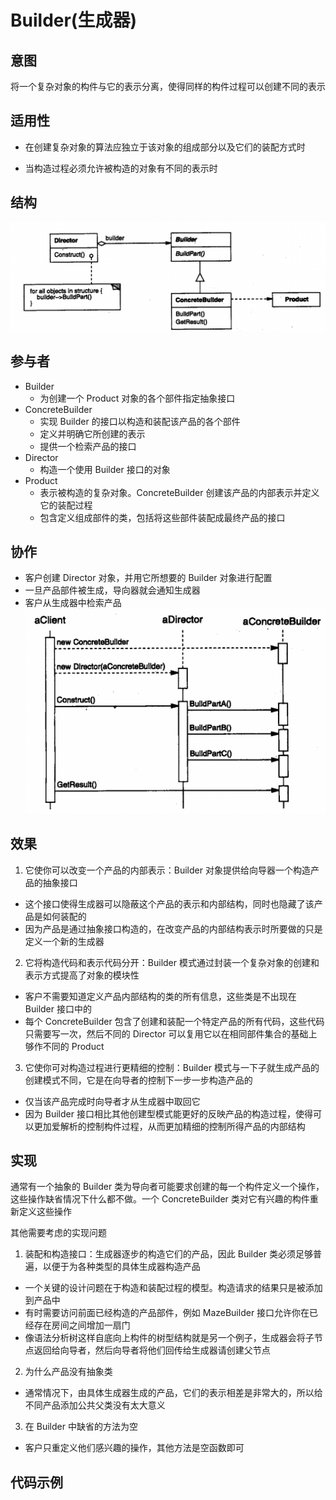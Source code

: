 # Builder(生成器)

## 意图

将一个复杂对象的构件与它的表示分离，使得同样的构件过程可以创建不同的表示

## 适用性

- 在创建复杂对象的算法应独立于该对象的组成部分以及它们的装配方式时

- 当构造过程必须允许被构造的对象有不同的表示时

## 结构

![Alt text](/design-pattern//creator//builder/README.assert/image.png)

## 参与者

- Builder
  - 为创建一个 Product 对象的各个部件指定抽象接口
- ConcreteBuilder
  - 实现 Builder 的接口以构造和装配该产品的各个部件
  - 定义并明确它所创建的表示
  - 提供一个检索产品的接口
- Director
  - 构造一个使用 Builder 接口的对象
- Product
  - 表示被构造的复杂对象。ConcreteBuilder 创建该产品的内部表示并定义它的装配过程
  - 包含定义组成部件的类，包括将这些部件装配成最终产品的接口

## 协作

- 客户创建 Director 对象，并用它所想要的 Builder 对象进行配置
- 一旦产品部件被生成，导向器就会通知生成器
- 客户从生成器中检索产品
![Alt text](/design-pattern//creator//builder/README.assert/image1.png)

## 效果

1. 它使你可以改变一个产品的内部表示：Builder 对象提供给向导器一个构造产品的抽象接口

- 这个接口使得生成器可以隐蔽这个产品的表示和内部结构，同时也隐藏了该产品是如何装配的
- 因为产品是通过抽象接口构造的，在改变产品的内部结构表示时所要做的只是定义一个新的生成器

2. 它将构造代码和表示代码分开：Builder 模式通过封装一个复杂对象的创建和表示方式提高了对象的模块性

- 客户不需要知道定义产品内部结构的类的所有信息，这些类是不出现在 Builder 接口中的
- 每个 ConcreteBuilder 包含了创建和装配一个特定产品的所有代码，这些代码只需要写一次，然后不同的 Director 可以复用它以在相同部件集合的基础上够作不同的 Product

3. 它使你可对构造过程进行更精细的控制：Builder 模式与一下子就生成产品的创建模式不同，它是在向导者的控制下一步一步构造产品的

- 仅当该产品完成时向导者才从生成器中取回它
- 因为 Builder 接口相比其他创建型模式能更好的反映产品的构造过程，使得可以更加爱解析的控制构件过程，从而更加精细的控制所得产品的内部结构

## 实现

通常有一个抽象的 Builder 类为导向者可能要求创建的每一个构件定义一个操作，这些操作缺省情况下什么都不做。一个 ConcreteBuilder 类对它有兴趣的构件重新定义这些操作

其他需要考虑的实现问题

1. 装配和构造接口：生成器逐步的构造它们的产品，因此 Builder 类必须足够普遍，以便于为各种类型的具体生成器构造产品

- 一个关键的设计问题在于构造和装配过程的模型。构造请求的结果只是被添加到产品中
- 有时需要访问前面已经构造的产品部件，例如 MazeBuilder 接口允许你在已经存在房间之间增加一扇门
- 像语法分析树这样自底向上构件的树型结构就是另一个例子，生成器会将子节点返回给向导者，然后向导者将他们回传给生成器请创建父节点

2. 为什么产品没有抽象类

- 通常情况下，由具体生成器生成的产品，它们的表示相差是非常大的，所以给不同产品添加公共父类没有太大意义

3. 在 Builder 中缺省的方法为空

- 客户只重定义他们感兴趣的操作，其他方法是空函数即可

## 代码示例
